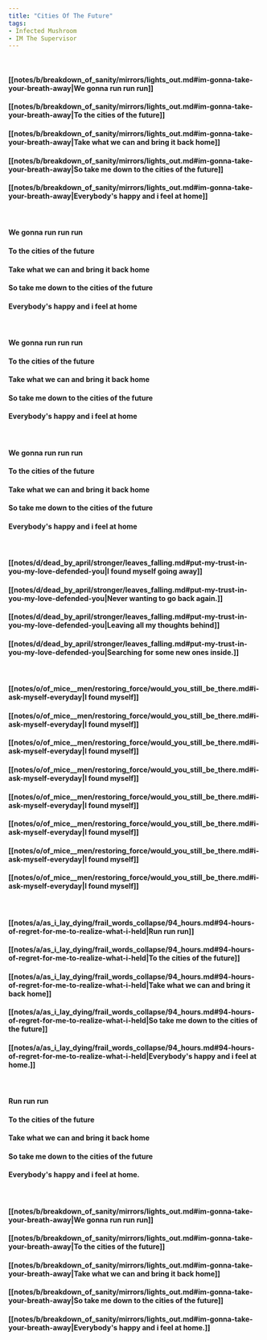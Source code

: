 ```yaml
---
title: "Cities Of The Future"
tags:
- Infected Mushroom
- IM The Supervisor
---
```

&nbsp;
#### [[notes/b/breakdown_of_sanity/mirrors/lights_out.md#im-gonna-take-your-breath-away|We gonna run run run]]
#### [[notes/b/breakdown_of_sanity/mirrors/lights_out.md#im-gonna-take-your-breath-away|To the cities of the future]]
#### [[notes/b/breakdown_of_sanity/mirrors/lights_out.md#im-gonna-take-your-breath-away|Take what we can and bring it back home]]
#### [[notes/b/breakdown_of_sanity/mirrors/lights_out.md#im-gonna-take-your-breath-away|So take me down to the cities of the future]]
#### [[notes/b/breakdown_of_sanity/mirrors/lights_out.md#im-gonna-take-your-breath-away|Everybody's happy and i feel at home]]
&nbsp;
#### We gonna run run run
#### To the cities of the future
#### Take what we can and bring it back home
#### So take me down to the cities of the future
#### Everybody's happy and i feel at home
&nbsp;
#### We gonna run run run
#### To the cities of the future
#### Take what we can and bring it back home
#### So take me down to the cities of the future
#### Everybody's happy and i feel at home
&nbsp;
#### We gonna run run run
#### To the cities of the future
#### Take what we can and bring it back home
#### So take me down to the cities of the future
#### Everybody's happy and i feel at home
&nbsp;
#### [[notes/d/dead_by_april/stronger/leaves_falling.md#put-my-trust-in-you-my-love-defended-you|I found myself going away]]
#### [[notes/d/dead_by_april/stronger/leaves_falling.md#put-my-trust-in-you-my-love-defended-you|Never wanting to go back again.]]
#### [[notes/d/dead_by_april/stronger/leaves_falling.md#put-my-trust-in-you-my-love-defended-you|Leaving all my thoughts behind]]
#### [[notes/d/dead_by_april/stronger/leaves_falling.md#put-my-trust-in-you-my-love-defended-you|Searching for some new ones inside.]]
&nbsp;
#### [[notes/o/of_mice__men/restoring_force/would_you_still_be_there.md#i-ask-myself-everyday|I found myself]]
#### [[notes/o/of_mice__men/restoring_force/would_you_still_be_there.md#i-ask-myself-everyday|I found myself]]
#### [[notes/o/of_mice__men/restoring_force/would_you_still_be_there.md#i-ask-myself-everyday|I found myself]]
#### [[notes/o/of_mice__men/restoring_force/would_you_still_be_there.md#i-ask-myself-everyday|I found myself]]
#### [[notes/o/of_mice__men/restoring_force/would_you_still_be_there.md#i-ask-myself-everyday|I found myself]]
#### [[notes/o/of_mice__men/restoring_force/would_you_still_be_there.md#i-ask-myself-everyday|I found myself]]
#### [[notes/o/of_mice__men/restoring_force/would_you_still_be_there.md#i-ask-myself-everyday|I found myself]]
#### [[notes/o/of_mice__men/restoring_force/would_you_still_be_there.md#i-ask-myself-everyday|I found myself]]
&nbsp;
#### [[notes/a/as_i_lay_dying/frail_words_collapse/94_hours.md#94-hours-of-regret-for-me-to-realize-what-i-held|Run run run]]
#### [[notes/a/as_i_lay_dying/frail_words_collapse/94_hours.md#94-hours-of-regret-for-me-to-realize-what-i-held|To the cities of the future]]
#### [[notes/a/as_i_lay_dying/frail_words_collapse/94_hours.md#94-hours-of-regret-for-me-to-realize-what-i-held|Take what we can and bring it back home]]
#### [[notes/a/as_i_lay_dying/frail_words_collapse/94_hours.md#94-hours-of-regret-for-me-to-realize-what-i-held|So take me down to the cities of the future]]
#### [[notes/a/as_i_lay_dying/frail_words_collapse/94_hours.md#94-hours-of-regret-for-me-to-realize-what-i-held|Everybody's happy and i feel at home.]]
&nbsp;
#### Run run run
#### To the cities of the future
#### Take what we can and bring it back home
#### So take me down to the cities of the future
#### Everybody's happy and i feel at home.
&nbsp;
#### [[notes/b/breakdown_of_sanity/mirrors/lights_out.md#im-gonna-take-your-breath-away|We gonna run run run]]
#### [[notes/b/breakdown_of_sanity/mirrors/lights_out.md#im-gonna-take-your-breath-away|To the cities of the future]]
#### [[notes/b/breakdown_of_sanity/mirrors/lights_out.md#im-gonna-take-your-breath-away|Take what we can and bring it back home]]
#### [[notes/b/breakdown_of_sanity/mirrors/lights_out.md#im-gonna-take-your-breath-away|So take me down to the cities of the future]]
#### [[notes/b/breakdown_of_sanity/mirrors/lights_out.md#im-gonna-take-your-breath-away|Everybody's happy and i feel at home.]]
